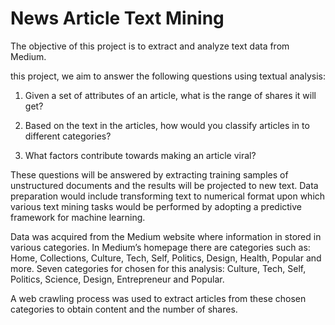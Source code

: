 # News Article Text Mining
The objective of this project is to extract and analyze text data from Medium.

this project, we aim to answer the following questions using textual analysis:

1. Given a set of attributes of an article, what is the range of shares it will get?

2. Based on the text in the articles, how would you classify articles in to different categories?

3. What factors contribute towards making an article viral?

These questions will be answered by extracting training samples of unstructured documents and the results will be projected to new text. Data preparation would include transforming text to numerical format upon which various text mining tasks would be performed by adopting a predictive framework for machine learning.

Data was acquired from the Medium website where information in stored in various categories. In Medium’s homepage there are categories such as: Home, Collections, Culture, Tech, Self, Politics, Design, Health, Popular and more. Seven categories for chosen for this analysis: Culture, Tech, Self, Politics, Science, Design, Entrepreneur and Popular. 

A web crawling process was used to extract articles from these chosen categories to obtain content and the number of shares.
